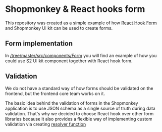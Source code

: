 # Shopmonkey & React hooks form

This repository was created as a simple example of how [React Hook Form](https://react-hook-form.com/) and Shopmonkey UI kit can be used to create forms.

## Form implementation
In [/tree/master/src/components/Form](./tree/master/src/components/Form/Form.tsx) you will find an example of how you could use S2 UI kit component together with React hook form.

## Validation
We do not have a standard way of how forms should be validated on the frontend, but the frontend core team works on it.

The basic idea behind the validation of forms in the Shopmonkey application is to use JSON schema as a single source of truth during data validation. That's why we decided to choose React hook over other form libraries because it also provides a flexible way of implementing custom validation via creating [resolver function](https://github.com/react-hook-form/resolvers)
